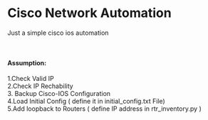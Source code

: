 # Cisco Network Automation
Just a simple cisco ios automation

<br><h4>Assumption:</h4>
1.Check Valid IP<br>
2.Check IP Rechability<br>
3. Backup Cisco-IOS Configuration<br>
4.Load Initial Config ( define it in initial_config.txt File)<br>
5.Add loopback to Routers ( define IP address in rtr_inventory.py )
